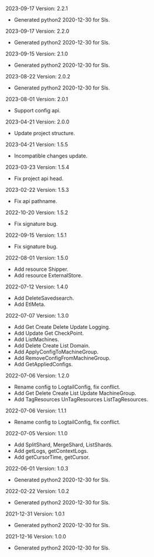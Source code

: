 2023-09-17 Version: 2.2.1
- Generated python2 2020-12-30 for Sls.

2023-09-17 Version: 2.2.0
- Generated python2 2020-12-30 for Sls.

2023-09-15 Version: 2.1.0
- Generated python2 2020-12-30 for Sls.

2023-08-22 Version: 2.0.2
- Generated python2 2020-12-30 for Sls.

2023-08-01 Version: 2.0.1
- Support config api.

2023-04-21 Version: 2.0.0
- Update project structure.

2023-04-21 Version: 1.5.5
- Incompatible changes update. 

2023-03-23 Version: 1.5.4
- Fix project api head.

2023-02-22 Version: 1.5.3
- Fix api pathname.

2022-10-20 Version: 1.5.2
- Fix signature bug.

2022-09-15 Version: 1.5.1
- Fix signature bug.

2022-08-01 Version: 1.5.0
- Add resource Shipper.
- Add resource ExternalStore.

2022-07-12 Version: 1.4.0
- Add DeleteSavedsearch.
- Add EtlMeta.

2022-07-07 Version: 1.3.0
- Add Get Create Delete Update Logging.
- Add Update Get CheckPoint.
- Add ListMachines.
- Add Delete Create List Domain.
- Add ApplyConfigToMachineGroup.
- Add RemoveConfigFromMachineGroup.
- Add GetAppliedConfigs.

2022-07-06 Version: 1.2.0
- Rename config to LogtailConfig, fix conflict.
- Add Get Delete Create List Update MachineGroup.
- Add TagResources UnTagResources ListTagResources.

2022-07-06 Version: 1.1.1
- Rename config to LogtailConfig, fix conflict.

2022-07-05 Version: 1.1.0
- Add SplitShard, MergeShard, ListShards.
- Add getLogs, getContextLogs.
- Add getCursorTime, getCursor.

2022-06-01 Version: 1.0.3
- Generated python2 2020-12-30 for Sls.

2022-02-22 Version: 1.0.2
- Generated python2 2020-12-30 for Sls.

2021-12-31 Version: 1.0.1
- Generated python2 2020-12-30 for Sls.

2021-12-16 Version: 1.0.0
- Generated python2 2020-12-30 for Sls.

